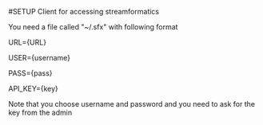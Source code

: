 #SETUP
Client for accessing streamformatics

You need a file called  "~/.sfx" with following format

URL={URL}

USER={username}

PASS={pass}

API_KEY={key}


Note that you choose username and password and you need to ask for the key from the admin
